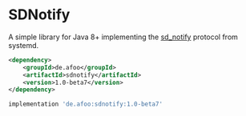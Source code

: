 # SDNotify

A simple library for Java 8+ implementing the [sd_notify](https://www.freedesktop.org/software/systemd/man/sd_notify.html) protocol from systemd.

```xml
<dependency>
    <groupId>de.afoo</groupId>
    <artifactId>sdnotify</artifactId>
    <version>1.0-beta7</version>
</dependency>
```

```groovy
implementation 'de.afoo:sdnotify:1.0-beta7'
```